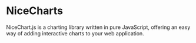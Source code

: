 # NiceCharts
NiceChart.js is a charting library written in pure JavaScript, offering an easy way of adding interactive charts to your web application.
